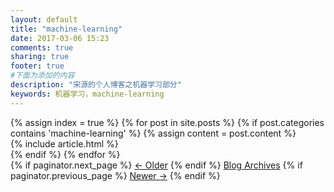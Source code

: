 ```yaml
---
layout: default
title: "machine-learning"
date: 2017-03-06 15:23
comments: true
sharing: true
footer: true
#下面为添加的内容
description: "宋源的个人博客之机器学习部分"
keywords: 机器学习，machine-learning
---
```


<!--首页展示博客-->
<div class="blog-index">
  {% assign index = true %}
  {% for post in site.posts %}
  {% if post.categories contains 'machine-learning' %}
  {% assign content = post.content %}
    <article>
      {% include article.html %}
    </article>
  {% endif %}
  {% endfor %}
  <!--分页-->
  <div class="pagination">
    {% if paginator.next_page %}
      <a class="prev" href="{{paginator.next_page_path}}">&larr; Older</a>
    {% endif %}
    <a href="/blog/archives">Blog Archives</a>
    {% if paginator.previous_page %}
    <a class="next" href="{{paginator.previous_page_path}}">Newer &rarr;</a>
    {% endif %}
  </div>
</div>

<aside class="sidebar">

</aside>
